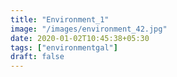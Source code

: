 ```yaml
---
title: "Environment_1"
image: "/images/environment_42.jpg"
date: 2020-01-02T10:45:38+05:30
tags: ["environmentgal"]
draft: false
---
```


